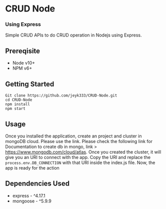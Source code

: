 # CRUD Node

### Using Express

Simple CRUD APIs to do CRUD operation in Nodejs using Express.

## Prereqisite

- Node v10+
- NPM v6+

## Getting Started

```
Git clone https://github.com/jeyk333/CRUD-Node.git
cd CRUD-Node
npm install
npm start
```

## Usage

Once you installed the application, create an project and cluster in mongoDB cloud. Please use the link. Please check the following link for Documentation to create db in mongo, link > https://www.mongodb.com/cloud/atlas. Once you created the cluster, it will give you an URI to connect with the app. Copy the URI and replace the `process.env.DB_CONNECTION` with that URI inside the index.js file. Now, the app is ready for the action

## Dependencies Used

- express - ^4.17.1
- mongoose - ^5.9.9
